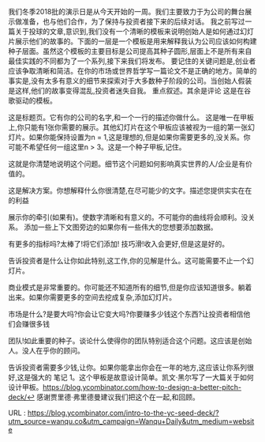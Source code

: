 我们冬季2018批的演示日是从今天开始的一周。我们主要致力于为公司的舞台展示做准备，也与他们合作，为了保持与投资者接下来的后续对话。
 我之前写过一篇关于投球的文章,意识到,我们没有一个清晰的模板来说明创始人是如何通过幻灯片展示他们的故事的。下面的一层是一个模板是用来解释我认为公司应该如何构建种子层面。虽然这个模板的主要目标是公司提高其种子圆形,层面上不是所有来自最佳实践的不同都为了一个系列,接下来我们将发布。 
 要记住的关键问题是,创业者应该争取清晰和简洁。在你的市场或世界哲学写一篇论文不是正确的地方。简单的事实是,没有太多有意义的细节来探索对于大多数种子阶段的公司。当创始人假装是这样,他们的故事变得混乱,投资者迷失自我。 
 重点叙述。其余是评论 
 这是在谷歌驱动的模板。 
  
 这是标题页。它有你的公司的名字,和一个一行的描述你做什么。 
 这是唯一在甲板上,你只能有1张你需要的展示。其他幻灯片在这个甲板应该被视为一组的第一张幻灯片。如果你能保持设置为n = 1,这是理想的,但是如果你需要更多的,没关系。你可能不希望任何一组这里n > 3。这是一个种子甲板,记住。 
  
 这就是你清楚地说明这个问题。细节这个问题如何影响真实世界的人/企业是有价值的。 
  
 这是解决方案。你想解释什么你很清楚,在尽可能少的文字。描述您提供实实在在的利益 
  
 展示你的牵引(如果有)。使数字清晰和有意义的。不可能你的曲线将会顺利。没关系。 
 添加一些上下文图旁边的如果你有一些伟大的您想要添加数据。 
  
 有更多的指标吗?太棒了!将它们添加! 
 技巧滑!收入会更好,但是这是好的。 
  
 告诉投资者是什么让你如此特别,这工作,你的见解是什么。这可能需要不止一个幻灯片。 
  
 商业模式是非常重要的。你可能还不知道所有的细节,但是你应该知道很多。躺着出来。如果你需要更多的空间去挖成复杂,添加幻灯片。 
  
 市场是什么?是要大吗?你会让它变大吗?你要赚多少钱这个东西?让投资者相信他们会赚很多钱 
  
 团队!如此重要的种子。谈论什么使得你的团队特别适合这个问题。这应该是创始人。没人在乎你的顾问。 
  
 告诉投资者需要多少钱,让你。如果你能拿出你会在一年的地方,这应该让你系列很好,这是强大的 
 笔记 
 1。这个甲板是故意设计简单。凯文·黑尔写了一大篇关于如何设计甲板。https://blog.ycombinator.com/how-to-design-a-better-pitch-deck/↩ 
 感谢贾里德·弗里德曼建议我们把这个在一起,和回顾。 
  
   
  URL : https://blog.ycombinator.com/intro-to-the-yc-seed-deck/?utm_source=wanqu.co&utm_campaign=Wanqu+Daily&utm_medium=website
